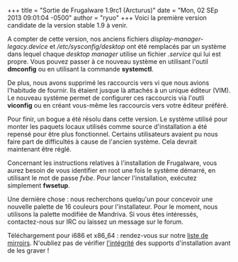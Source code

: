 +++
title = "Sortie de Frugalware 1.9rc1 (Arcturus)"
date = "Mon, 02 SEp 2013 09:01:04 -0500"
author = "ryuo"
+++
Voici la première version candidate de la version stable 1.9 à
 venir.   
  

 A compter de cette version, nos anciens fichiers
 *display-manager-legacy.device* et
 */etc/sysconfig/desktop* ont été remplacés par un système
 dans lequel chaque *desktop manager* utilise un fichier
 *.service* qui lui est propre. Vous pouvez passer à ce
 nouveau système en utilisant l'outil **dmconfig**
 ou en utilisant la commande **systemctl**.  
  

 De plus, nous avons supprimé les raccourcis vers vi que nous
 avions l'habitude de fournir. Ils étaient jusque là attachés à
 un unique éditeur (VIM). Le nouveau système permet de configurer
 ces raccourcis via l'outli **viconfig** ou en
 créant vous-même les raccourcis vers votre éditeur préféré.  
  

 Pour finir, un bogue a été résolu dans cette version. Le système
 utilisé pour monter les paquets locaux utilisés comme source
 d'installation a été repensé pour être plus fonctionnel. Certains
 utilisateurs avaient pu nous faire part de difficultés à cause
 de l'ancien système. Cela devrait maintenant être réglé.   
  

 Concernant les instructions relatives à l'installation de Frugalware,
 vous aurez besoin de vous identifier en root une fois le système
 démarré, en utilisant le mot de passe *fvbe*. Pour lancer
 l'installation, exécutez simplement **fwsetup**.
   
  

 Une dernière chose : nous recherchons quelqu'un pour concevoir
 une nouvelle palette de 16 couleurs pour l'installateur. Pour
 le moment, nous utilisons la palette modifiée de Mandriva. Si
 vous êtes intéressés, contactez-nous sur IRC ou laissez un
 message sur le forum.   
  

 Téléchargement pour i686 et x86\_64 : rendez-vous sur notre
 [liste de mirroirs](http://frugalware.org/download/frugalware-current-iso). N'oubliez pas de vérifier
 [l'intégrité](http://frugalware.org/download/frugalware-current-iso/SHA1SUMS) des supports d'installation avant de les graver !